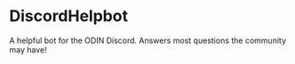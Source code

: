 # DiscordHelpbot
A helpful bot for the ODIN Discord. Answers most questions the community may have!
